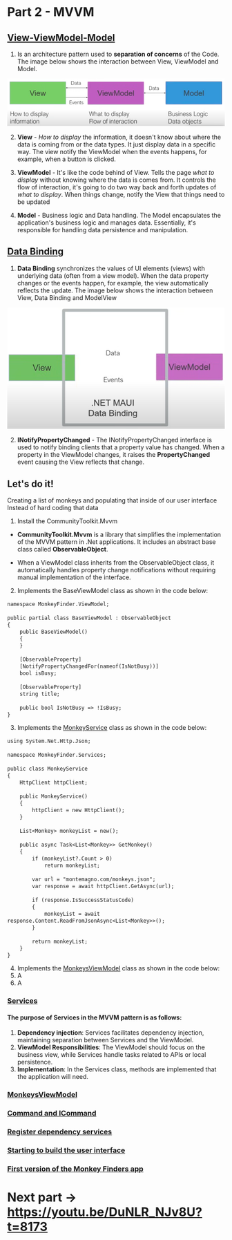 # Part 2 - MVVM

## [View-ViewModel-Model](https://youtu.be/DuNLR_NJv8U?t=3454)

1. Is an architecture pattern used to **separation of concerns** of the Code. The image below shows the interaction between View, ViewModel and Model.

<p align="center">
    <img src="part-2-mvvm-imgs/view-viewModel-model.png" />
</p>  

2. **View** -  *How to display* the information, it doesn't know about where the data is coming from or the data types. It just display data in a specific way. The view notify the ViewModel when the events happens, for example, when a button is clicked.

3. **ViewModel** - It's like the code behind of View. Tells the page *what to display* without knowing where the data is comes from. It controls the flow of interaction, it's going to do two way back and forth updates of *what to display*. When things change, notify the View that things need to be updated

4. **Model** - Business logic and Data handling. The Model encapsulates the application's business logic and manages data. Essentially, it's responsible for handling data persistence and manipulation.

## [Data Binding](https://youtu.be/DuNLR_NJv8U?t=3632)

1. **Data Binding** synchronizes the values of UI elements (views) with underlying data (often from a view model). When the data property changes or the events happen, for example, the view automatically reflects the update. The image below shows the interaction between View, Data Binding and ModelView

<p align="center">
    <img src="part-2-mvvm-imgs/data-binding.png" />
</p>  

2. **INotifyPropertyChanged** - The INotifyPropertyChanged interface is used to notify binding clients that a property value has changed. When a property in the ViewModel changes, it raises the **PropertyChanged** event causing the View reflects that change.

## Let's do it!

Creating a list of monkeys and populating that inside of our user interface Instead of hard coding that data

1. Install the CommunityToolkit.Mvvm

* **CommunityToolkit.Mvvm** is a library that simplifies the implementation of the MVVM pattern in .Net applications. It includes an abstract base class called **ObservableObject**.

* When a ViewModel class inherits from the ObservableObject class, it automatically handles property change notifications without requiring manual implementation of the interface.

2. Implements the BaseViewModel class as shown in the code below:
   
```
namespace MonkeyFinder.ViewModel;

public partial class BaseViewModel : ObservableObject
{
    public BaseViewModel()
    { 
    }

    [ObservableProperty]
    [NotifyPropertyChangedFor(nameof(IsNotBusy))]
    bool isBusy;

    [ObservableProperty]
    string title;

    public bool IsNotBusy => !IsBusy;
}
```

3. Implements the [MonkeyService](https://youtu.be/DuNLR_NJv8U?t=5541) class as shown in the code below:

```
using System.Net.Http.Json;

namespace MonkeyFinder.Services;

public class MonkeyService
{
    HttpClient httpClient;

    public MonkeyService()
    {
        httpClient = new HttpClient();
    }

    List<Monkey> monkeyList = new();

    public async Task<List<Monkey>> GetMonkey()
    {
        if (monkeyList?.Count > 0)
            return monkeyList;

        var url = "montemagno.com/monkeys.json";
        var response = await httpClient.GetAsync(url);

        if (response.IsSuccessStatusCode)
        {
            monkeyList = await response.Content.ReadFromJsonAsync<List<Monkey>>();
        }

        return monkeyList;
    }
}
```

4. Implements the [MonkeysViewModel]() class as shown in the code below:
5. A
6. A

### [Services](https://youtu.be/DuNLR_NJv8U?t=5533)

#### The purpose of Services in the MVVM pattern is as follows:
   
1. **Dependency injection**: Services facilitates dependency injection, maintaining separation between Services and the ViewModel.
2. **ViewModel Responsibilities**: The ViewModel should focus on the business view, while Services handle tasks related to APIs or local persistence.
3. **Implementation**: In the Services class, methods are implemented that the application will need.

### [MonkeysViewModel](https://youtu.be/DuNLR_NJv8U?t=6029)
### [Command and ICommand](https://youtu.be/DuNLR_NJv8U?t=6558)
### [Register dependency services](https://youtu.be/DuNLR_NJv8U?t=6803)
### [Starting to build the user interface](https://youtu.be/DuNLR_NJv8U?t=7028)
### [First version of the Monkey Finders app](https://youtu.be/DuNLR_NJv8U?t=7186)


# Next part -> https://youtu.be/DuNLR_NJv8U?t=8173